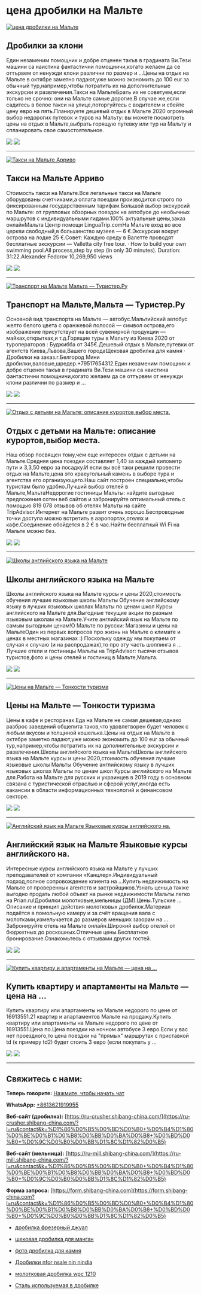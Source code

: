 # цена дробилки на Мальте

<a href="https://swt.shibang-china.com/?l=ru&img&k=%D1%86%D0%B5%D0%BD%D0%B0+%D0%B4%D1%80%D0%BE%D0%B1%D0%B8%D0%BB%D0%BA%D0%B8+%D0%BD%D0%B0+%D0%9C%D0%B0%D0%BB%D1%8C%D1%82%D0%B5" target="_blank">![цена дробилки на Мальте](http://static.shibang-china.com/all-800x300/800.jpg)</a>

## Дробилки за клони
Един незаменим помощник и добре отценен такъв в градината Ви.Тези машини са наистина фантастични помощничи,когато желаем да се оттървем от ненужди клони различни по размер и …Цены на отдых на Мальте в октябре заметно падают,уже можно экономить до 100 eur за обычный тур,например,чтобы потратить их на дополнительные экскурсии и развлечения.Такси на МальтеБрать их не советуем,если только не срочно: они на Мальте самые дорогие.В случае же,если садитесь в белое такси на улице,поторгуйтесь с водителем и сбейте цену евро на пять.Планируете дешевый отдых в Мальте 2020 огромный выбор недорогих путевок и туров на Мальту: вы можете посмотреть цены на отдых в Мальте,выбрать горящую путевку или тур на Мальту и спланировать свое самостоятельное.


<a href="https://whatsapp.shibangsoft.com/WhatsApp.php" target="_blank" title="WhatsApp">![](http://static.shibang-china.com/icon/whatsapp.png)</a> <a href="https://swt.shibang-china.com/?l=ru&icon&k=%D1%86%D0%B5%D0%BD%D0%B0+%D0%B4%D1%80%D0%BE%D0%B1%D0%B8%D0%BB%D0%BA%D0%B8+%D0%BD%D0%B0+%D0%9C%D0%B0%D0%BB%D1%8C%D1%82%D0%B5" target="_blank">![](http://static.shibang-china.com/icon/chat-ru.png)</a>

---

<a href="https://swt.shibang-china.com/?l=ru&img&k=%D1%86%D0%B5%D0%BD%D0%B0+%D0%B4%D1%80%D0%BE%D0%B1%D0%B8%D0%BB%D0%BA%D0%B8+%D0%BD%D0%B0+%D0%9C%D0%B0%D0%BB%D1%8C%D1%82%D0%B5" target="_blank">![Такси на Мальте Арриво](http://static.shibang-china.com/all-800x300/270.jpg)</a>

## Такси на Мальте Арриво
Стоимость такси на Мальте.Все легальные такси на Мальте оборудованы счетчиками,а оплата поездки производится строго по фиксированным государственным тарифам.Большой выбор экскурсий по Мальте: от групповых обзорных поездок на автобусе до необычных маршрутов с индивидуальными гидами.100% актуальные цены,заказ онлайнМальта Центр помощи LinguaTrip.comНа Мальте вход во все церкви свободный,в большинство музеев — 6 €.Экскурсии вокруг острова на лодке 25 €.Совет: Каждую среду в Валетте проводят бесплатные экскурсии — Valletta city free tour.&nbsp;&#0183;&#32;How to build your own swimming pool.All process,step by step (in only 30 minutes). Duration: 31:22.Alexander Fedorov 10,269,950 views


<a href="https://whatsapp.shibangsoft.com/WhatsApp.php" target="_blank" title="WhatsApp">![](http://static.shibang-china.com/icon/whatsapp.png)</a> <a href="https://swt.shibang-china.com/?l=ru&icon&k=%D1%86%D0%B5%D0%BD%D0%B0+%D0%B4%D1%80%D0%BE%D0%B1%D0%B8%D0%BB%D0%BA%D0%B8+%D0%BD%D0%B0+%D0%9C%D0%B0%D0%BB%D1%8C%D1%82%D0%B5" target="_blank">![](http://static.shibang-china.com/icon/chat-ru.png)</a>

---

<a href="https://swt.shibang-china.com/?l=ru&img&k=%D1%86%D0%B5%D0%BD%D0%B0+%D0%B4%D1%80%D0%BE%D0%B1%D0%B8%D0%BB%D0%BA%D0%B8+%D0%BD%D0%B0+%D0%9C%D0%B0%D0%BB%D1%8C%D1%82%D0%B5" target="_blank">![Транспорт на Мальте,Мальта — Туристер.Ру](http://static.shibang-china.com/all-800x300/8.jpg)</a>

## Транспорт на Мальте,Мальта — Туристер.Ру
Основной вид транспорта на Мальте — автобус.Мальтийский автобус желто белого цвета с оранжевой полосой — символ острова,его изображение присутствует на всей сувенирной продукции — майках,открытках,и т.д.Горящие туры в Мальту из Киева 2020 от туроператоров : Буджибба от 345€.Дешевый отдых в Мальте,путевки от агентств Киева,Львова,Вашего городаЩековая дробилка для камня&nbsp;&#0183;&#32;Дробилки на заказ.г.Белгород Мини дробилки,валовые,шредер.+79517654312.Един незаменим помощник и добре отценен такъв в градината Ви.Тези машини са наистина фантастични помощничи,когато желаем да се оттървем от ненужди клони различни по размер и …


<a href="https://whatsapp.shibangsoft.com/WhatsApp.php" target="_blank" title="WhatsApp">![](http://static.shibang-china.com/icon/whatsapp.png)</a> <a href="https://swt.shibang-china.com/?l=ru&icon&k=%D1%86%D0%B5%D0%BD%D0%B0+%D0%B4%D1%80%D0%BE%D0%B1%D0%B8%D0%BB%D0%BA%D0%B8+%D0%BD%D0%B0+%D0%9C%D0%B0%D0%BB%D1%8C%D1%82%D0%B5" target="_blank">![](http://static.shibang-china.com/icon/chat-ru.png)</a>

---

<a href="https://swt.shibang-china.com/?l=ru&img&k=%D1%86%D0%B5%D0%BD%D0%B0+%D0%B4%D1%80%D0%BE%D0%B1%D0%B8%D0%BB%D0%BA%D0%B8+%D0%BD%D0%B0+%D0%9C%D0%B0%D0%BB%D1%8C%D1%82%D0%B5" target="_blank">![Отдых с детьми на Мальте: описание курортов,выбор места.](http://static.shibang-china.com/all-800x300/521.jpg)</a>

## Отдых с детьми на Мальте: описание курортов,выбор места.
Наш обзор посвящен тому,чем еще интересен отдых с детьми на Мальте.Средняя цена поездки составляет 1,40 за каждый километр пути и 3,3,50 евро за посадку.И если вы всё таки решили провести отдых на Мальте,цена это краеугольный камень в выборе тура и агентства его организующего.Наш сайт построен специально,чтобы туристам было удобно.Лучший выбор отелей в Мальте,МальтаНедорогие гостиницы Мальты: найдите выгодные предложения сотен веб сайтов и забронируйте оптимальный отель с помощью 819 078 отзывов об отелях Мальты на сайте TripAdvisor.Интернет на Мальте развит очень хорошо.Беспроводные точки доступа можно встретить в аэропортах,отелях и кафе.Соединение обойдется в 2 € в час.Найти бесплатный Wi Fi на Мальте можно без.


<a href="https://whatsapp.shibangsoft.com/WhatsApp.php" target="_blank" title="WhatsApp">![](http://static.shibang-china.com/icon/whatsapp.png)</a> <a href="https://swt.shibang-china.com/?l=ru&icon&k=%D1%86%D0%B5%D0%BD%D0%B0+%D0%B4%D1%80%D0%BE%D0%B1%D0%B8%D0%BB%D0%BA%D0%B8+%D0%BD%D0%B0+%D0%9C%D0%B0%D0%BB%D1%8C%D1%82%D0%B5" target="_blank">![](http://static.shibang-china.com/icon/chat-ru.png)</a>

---

<a href="https://swt.shibang-china.com/?l=ru&img&k=%D1%86%D0%B5%D0%BD%D0%B0+%D0%B4%D1%80%D0%BE%D0%B1%D0%B8%D0%BB%D0%BA%D0%B8+%D0%BD%D0%B0+%D0%9C%D0%B0%D0%BB%D1%8C%D1%82%D0%B5" target="_blank">![Школы английского языка на Мальте](http://static.shibang-china.com/all-800x300/714.jpg)</a>

## Школы английского языка на Мальте
Школы английского языка на Мальте курсы и цены 2020,стоимость обучения лучшие языковые школы Мальты Обучение английскому языку в лучших языковых школах Мальты по ценам школ Курсы английского на Мальте для.Выгодные текущие акции по разным языковым школам на Мальте.Учите английский язык на Мальте по самым выгодным ценам!О Мальте по русски: Магазины и цены на МальтеОдин из первых вопросов про жизнь на Мальте о климате и ценах в местных магазинах :) Поскольку одежду мы покупаем от случая к случаю (и на распродажах),то про эту часть шоппинга я …Лучшие отели и гостиницы Мальты на TripAdvisor: тысячи отзывов туристов,фото и цены отелей и гостиниц в Мальте,Мальта.


<a href="https://whatsapp.shibangsoft.com/WhatsApp.php" target="_blank" title="WhatsApp">![](http://static.shibang-china.com/icon/whatsapp.png)</a> <a href="https://swt.shibang-china.com/?l=ru&icon&k=%D1%86%D0%B5%D0%BD%D0%B0+%D0%B4%D1%80%D0%BE%D0%B1%D0%B8%D0%BB%D0%BA%D0%B8+%D0%BD%D0%B0+%D0%9C%D0%B0%D0%BB%D1%8C%D1%82%D0%B5" target="_blank">![](http://static.shibang-china.com/icon/chat-ru.png)</a>

---

<a href="https://swt.shibang-china.com/?l=ru&img&k=%D1%86%D0%B5%D0%BD%D0%B0+%D0%B4%D1%80%D0%BE%D0%B1%D0%B8%D0%BB%D0%BA%D0%B8+%D0%BD%D0%B0+%D0%9C%D0%B0%D0%BB%D1%8C%D1%82%D0%B5" target="_blank">![Цены на Мальте — Тонкости туризма](http://static.shibang-china.com/all-800x300/721.jpg)</a>

## Цены на Мальте — Тонкости туризма
Цены в кафе и ресторанах.Еда на Мальте не самая дешевая,однако разброс заведений общепита таков,что удовлетворен будет человек с любым вкусом и толщиной кошелька.Цены на отдых на Мальте в октябре заметно падают,уже можно экономить до 100 eur за обычный тур,например,чтобы потратить их на дополнительные экскурсии и развлечения.Школы английского языка на МальтеШколы английского языка на Мальте курсы и цены 2020,стоимость обучения лучшие языковые школы Мальты Обучение английскому языку в лучших языковых школах Мальты по ценам школ Курсы английского на Мальте для.Работа на Мальте для русских и украинцев в 2019 году в основном связана с туристической отраслью и сферой услуг,иногда есть вакансии в области информационных технологий и финансовом секторе.


<a href="https://whatsapp.shibangsoft.com/WhatsApp.php" target="_blank" title="WhatsApp">![](http://static.shibang-china.com/icon/whatsapp.png)</a> <a href="https://swt.shibang-china.com/?l=ru&icon&k=%D1%86%D0%B5%D0%BD%D0%B0+%D0%B4%D1%80%D0%BE%D0%B1%D0%B8%D0%BB%D0%BA%D0%B8+%D0%BD%D0%B0+%D0%9C%D0%B0%D0%BB%D1%8C%D1%82%D0%B5" target="_blank">![](http://static.shibang-china.com/icon/chat-ru.png)</a>

---

<a href="https://swt.shibang-china.com/?l=ru&img&k=%D1%86%D0%B5%D0%BD%D0%B0+%D0%B4%D1%80%D0%BE%D0%B1%D0%B8%D0%BB%D0%BA%D0%B8+%D0%BD%D0%B0+%D0%9C%D0%B0%D0%BB%D1%8C%D1%82%D0%B5" target="_blank">![Английский язык на Мальте Языковые курсы английского на.](http://static.shibang-china.com/all-800x300/233.jpg)</a>

## Английский язык на Мальте Языковые курсы английского на.
Интересные курсы английского языка на Мальте у лучших преподавателей от компании &#171;Канцлер&#187;.Индивидуальный подход,полное сопровождение клиента на …Купить недвижимость на Мальте от проверенных агентств и застройщиков.Узнать цены,а также выгодно продать любой объект на рынке недвижимости Мальты легко на Prian.ru!Дробилки молотковые,мельницы (ДМ).Цены.Тульские …Описание и принцип действия молотковых дробилок.Материал подаётся в помольную камеру и за счёт вращения вала с молотками,измельчается до размеров меньших зазорам на …Забронируйте отель на Мальте онлайн.Широкий выбор отелей от бюджетных до роскошных.Отличные цены.Бесплатное бронирование.Ознакомьтесь с отзывами других гостей.


<a href="https://whatsapp.shibangsoft.com/WhatsApp.php" target="_blank" title="WhatsApp">![](http://static.shibang-china.com/icon/whatsapp.png)</a> <a href="https://swt.shibang-china.com/?l=ru&icon&k=%D1%86%D0%B5%D0%BD%D0%B0+%D0%B4%D1%80%D0%BE%D0%B1%D0%B8%D0%BB%D0%BA%D0%B8+%D0%BD%D0%B0+%D0%9C%D0%B0%D0%BB%D1%8C%D1%82%D0%B5" target="_blank">![](http://static.shibang-china.com/icon/chat-ru.png)</a>

---

<a href="https://swt.shibang-china.com/?l=ru&img&k=%D1%86%D0%B5%D0%BD%D0%B0+%D0%B4%D1%80%D0%BE%D0%B1%D0%B8%D0%BB%D0%BA%D0%B8+%D0%BD%D0%B0+%D0%9C%D0%B0%D0%BB%D1%8C%D1%82%D0%B5" target="_blank">![Купить квартиру и апартаменты на Мальте — цена на …](http://static.shibang-china.com/all-800x300/63.jpg)</a>

## Купить квартиру и апартаменты на Мальте — цена на …
Купить квартиру или апартаменты на Мальте недорого по цене от 16913551.21 квартир и апартаментов Мальте на продажу.Купить квартиру или апартаменты на Мальте недорого по цене от 16913551.Цена по.Цена поездки на ночном автобусе 3 евро.Если у вас нет проездного,то цена поездки на &quot;прямых&quot; маршрутах с приставкой td (к примеру td2) будет стоить 3 евро (если покупать у …

<a href="https://whatsapp.shibangsoft.com/WhatsApp.php" target="_blank" title="WhatsApp">![](http://static.shibang-china.com/icon/whatsapp.png)</a> <a href="https://swt.shibang-china.com/?l=ru&icon&k=%D1%86%D0%B5%D0%BD%D0%B0+%D0%B4%D1%80%D0%BE%D0%B1%D0%B8%D0%BB%D0%BA%D0%B8+%D0%BD%D0%B0+%D0%9C%D0%B0%D0%BB%D1%8C%D1%82%D0%B5" target="_blank">![](http://static.shibang-china.com/icon/chat-ru.png)</a>

---
## Свяжитесь с нами:

**Теперь говорите:** [Нажмите, чтобы начать чат](https://swt.shibang-china.com?l=ru&contact&k=%D1%86%D0%B5%D0%BD%D0%B0+%D0%B4%D1%80%D0%BE%D0%B1%D0%B8%D0%BB%D0%BA%D0%B8+%D0%BD%D0%B0+%D0%9C%D0%B0%D0%BB%D1%8C%D1%82%D0%B5)

**WhatsApp:**  [+8613621919955](https://whatsapp.shibangsoft.com/WhatsApp.php)

**Веб-сайт (дробилка):** [https://ru-crusher.shibang-china.com/](https://ru-crusher.shibang-china.com/?l=ru&contact&k=%D1%86%D0%B5%D0%BD%D0%B0+%D0%B4%D1%80%D0%BE%D0%B1%D0%B8%D0%BB%D0%BA%D0%B8+%D0%BD%D0%B0+%D0%9C%D0%B0%D0%BB%D1%8C%D1%82%D0%B5)

**Веб-сайт (мельница):** [https://ru-mill.shibang-china.com/](https://ru-mill.shibang-china.com/?l=ru&contact&k=%D1%86%D0%B5%D0%BD%D0%B0+%D0%B4%D1%80%D0%BE%D0%B1%D0%B8%D0%BB%D0%BA%D0%B8+%D0%BD%D0%B0+%D0%9C%D0%B0%D0%BB%D1%8C%D1%82%D0%B5)

**Форма запроса:** [https://form.shibang-china.com](https://form.shibang-china.com?l=ru&contact&k=%D1%86%D0%B5%D0%BD%D0%B0+%D0%B4%D1%80%D0%BE%D0%B1%D0%B8%D0%BB%D0%BA%D0%B8+%D0%BD%D0%B0+%D0%9C%D0%B0%D0%BB%D1%8C%D1%82%D0%B5)

* [дробилка фрезерный джуал](../131/%D0%B4%D1%80%D0%BE%D0%B1%D0%B8%D0%BB%D0%BA%D0%B0%20%D1%84%D1%80%D0%B5%D0%B7%D0%B5%D1%80%D0%BD%D1%8B%D0%B9%20%D0%B4%D0%B6%D1%83%D0%B0%D0%BB.md)

* [щековая дробилка для манган](../135/%D1%89%D0%B5%D0%BA%D0%BE%D0%B2%D0%B0%D1%8F%20%D0%B4%D1%80%D0%BE%D0%B1%D0%B8%D0%BB%D0%BA%D0%B0%20%D0%B4%D0%BB%D1%8F%20%D0%BC%D0%B0%D0%BD%D0%B3%D0%B0%D0%BD.md)

* [фото дробилка для камня](../132/%D1%84%D0%BE%D1%82%D0%BE%20%D0%B4%D1%80%D0%BE%D0%B1%D0%B8%D0%BB%D0%BA%D0%B0%20%D0%B4%D0%BB%D1%8F%20%D0%BA%D0%B0%D0%BC%D0%BD%D1%8F.md)

* [Дробилки nfor nsale nin nindia](../132/%D0%94%D1%80%D0%BE%D0%B1%D0%B8%D0%BB%D0%BA%D0%B8%20nfor%20nsale%20nin%20nindia.md)

* [молотковая дробилка wpc 1210](../131/%D0%BC%D0%BE%D0%BB%D0%BE%D1%82%D0%BA%D0%BE%D0%B2%D0%B0%D1%8F%20%D0%B4%D1%80%D0%BE%D0%B1%D0%B8%D0%BB%D0%BA%D0%B0%20wpc%201210.md)

* [Сталь используемая в дробилке](../134/%D0%A1%D1%82%D0%B0%D0%BB%D1%8C%20%D0%B8%D1%81%D0%BF%D0%BE%D0%BB%D1%8C%D0%B7%D1%83%D0%B5%D0%BC%D0%B0%D1%8F%20%D0%B2%20%D0%B4%D1%80%D0%BE%D0%B1%D0%B8%D0%BB%D0%BA%D0%B5.md)